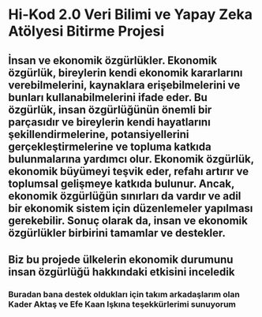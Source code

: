 # Hi-Kod 2.0 Veri Bilimi ve Yapay Zeka Atölyesi Bitirme Projesi
## İnsan ve ekonomik özgürlükler. Ekonomik özgürlük, bireylerin kendi ekonomik kararlarını verebilmelerini, kaynaklara erişebilmelerini ve bunları kullanabilmelerini ifade eder. Bu özgürlük, insan özgürlüğünün önemli bir parçasıdır ve bireylerin kendi hayatlarını şekillendirmelerine, potansiyellerini gerçekleştirmelerine ve topluma katkıda bulunmalarına yardımcı olur. Ekonomik özgürlük, ekonomik büyümeyi teşvik eder, refahı artırır ve toplumsal gelişmeye katkıda bulunur. Ancak, ekonomik özgürlüğün sınırları da vardır ve adil bir ekonomik sistem için düzenlemeler yapılması gerekebilir. Sonuç olarak da, insan ve ekonomik özgürlükler birbirini tamamlar ve destekler.
## Biz bu projede ülkelerin ekonomik durumunu insan özgürlüğü hakkındaki etkisini inceledik
### Buradan bana destek oldukları için takım arkadaşlarım olan Kader Aktaş ve Efe Kaan Işkına teşekkürlerimi sunuyorum
